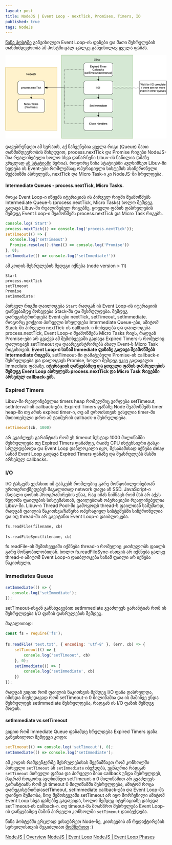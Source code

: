 ```yaml
---
layout: post
title: NodeJS | Event Loop - nextTick, Promises, Timers, IO
published: true
tags: NodeJs
---
```


[წინა პოსტში](https://nikolozz.github.io/blog/NodeJS-Event-Loop-Phases/) განვიხილეთ Event Loop-ის ფაზები და მათი შესრულების თანმიმდევრობა ამ პოსტში ცალ-ცალკე განვიხილავ ყველა ფაზას.

![](https://raw.githubusercontent.com/nikolozz/blog/master/images/Untitled.drawio.png)

დავუბრუნდეთ ამ სურათს, აქ ნაჩვენებია ყველა რიგი (Queue) მათი თანმიმდევრობის მიხედვით, process.nextTick და Promise რიგები NodeJS-შია რეალიზებული ხოლო სხვა დანარჩენი Libuv-ის ნაწილია (ამაზე ვრცლად [ამ სტატიაში](https://nikolozz.github.io/blog/NodeJS-Event-Loop/) წერია). 
როგორც წინა სტატიებში ავღნიშნეთ Libuv-ში ხვდება ის Event-ები რომლებსაც ოპერაციული სისტემის ასინქრონული მექანიზმი ასრულებს, nextTick და Micro Task-ი კი NodeJS-ში სრულდება. 

#### Intermediate Queues - process.nextTick, Micro Tasks.
როცა Event Loop-ი იწყებს იტერაციას ის პირველ რიგში შეამოწმებს Intermediate Queue-ს (process.nextTick, Micro Tasks) ხოლო შემდეგ გადავა Libuv-ში რეალიზებულ რიგებზე, ყოველი ფაზის დასრულების შემდეგ Event Loop-ი შეამოწმებს process.nextTick და Micro Task რიგებს.

```js
console.log('Start')
process.nextTick(() => console.log('process.nextTick'));
setTimeout(() => {
  console.log('setTimeout')
  Promise.resolve().then(() => console.log('Promise'))
}, 0);
setImmediate(() => console.log('setImmediate!'))
```

ამ კოდის შესრულების შედეგი იქნება (node version > 11)

```
Start
process.nextTick
setTimeout
Promise
setImmediate!
```

პირველ რიგში დაილოგება `Start` რადგან ის Event Loop-ის იტერაციის დაწყებამდე მოხვდება Stack-ში და შესრულდება. შემდეგ დარეგისტრირდება Event-ები nextTick, setTimeout, setImmediate. როგორც ვთქვით პირველი სრულდება Intermediate Queue-ები, ამიტომ Stack-ში პირველი nextTick-ის callback-ი მოხვდება და დაილოგება process.nextTick, Event Loop-ი შეამოწმებს Micro Tasks რიგს, რადგან Promise-ები არ გვაქვს ამ შემთხვევაში გადავა Expired Timers-ს რომელიც დალოგავს setTimeout და დაარეგისტრირებს ახალ Event-ს Micro Task რიგისთვის. **Event Loop-ი სანამ Immediate ფაზაზე გადავა შეამოწმებს Intermediate რიგებს**, setTimeout-ში დამატებული Promise-ის callback-ი შესრულდება და დალოგავს Promise, ხოლო შემდეგ უკვე გადავალთ Immediate ფაზაზე.
**იტერაციის დაწყებამდე და ყოველი ფაზის დასრულების შემდეგ Event Loop ასრულებს process.nextTick და Micro Task რიგებში არსებულ callback-ებს.**

### Expired Timers
Libuv-ში რეალიზებულია timers heap რომელშიც ვარდება setTimeout, setInterval-ის callback-ები. Expired Timers ფაზაზე Node შეამოწმებს timer heap-ში თუ არის expired timer-ი, თუ ამ დროისთვის გასულია timer-ში მითითებული დრო ამ ტაიმერის callback-ი შესრულდება. 
```js
setTimeout(cb, 1000) 
```
არ გვაძლევს გარანტიას რომ ეს timeout ზუსტად 1000 მილიწამში შესრულდება თუ Expired Timers ფაზამდე, რაიმე CPU ინტენსიური ტასკი სრულდებოდა და Event Loop დაბლოკილი იყო, შესაბამისად იქნება delay სანამ Event Loop გადავა Expired Timers ფაზაზე და შეასრულებს მასში არსებულ callbacks. 

### I/O
I/O ტასკებს ვეძახით იმ ტასკებს რომლებიც გარე მოწყობილეობებთან ურთიერთქმედებენ მაგალითად network დაფა ან SSD. JavaScript-ი მაღალი დონის პროგრამირების ენაა, რაც იმას ნიშნავს რომ მას არ აქვს წვდომა ფაილების სისტემასთან, ფაილებთან ოპერაციები რეალიზებულია Libuv-ში. Libuv-ი Thread Pool-ში გამოყოფს thread-ს ფაილთან სამუშაოდ, რადგან ფაილის წაკითხვა/ჩაწერა ოპერაციულ სისტემებში სინქრონულია და თუ thread-ში არ გავიტანთ Event Loop-ი დაიბლოკება.

```
fs.readFile(filename, cb)

fs.readFileSync(filename, cb)
```

fs.readFile-ის შემთხვევაში იქმნება thread-ი რომელიც კითხულობს ფაილს გარე მოწყობილობიდან. ხოლო fs.readFileSync-ისთვის არ იქმნება ცალკე thread-ი ამიტომ Event Loop-ი დაიბლოკება სანამ ფაილი არ იქნება წაკითხული.

### Immediates Queue
```js
setImmediate(() => {
   console.log('setImmediate');
});
```

setTimeout-ისგან განსხვავებით setImmediate გვაძლევს გარანტიას რომ ის შესრულდება I/O ფაზის დასრულების შემდეგ. 

მაგალითად:
```js
const fs = require('fs');

fs.readFile('text.txt', { encoding: 'utf-8' }, (err, cb) => {
    setTimeout(() => {
        console.log('setTimeout', cb)
    }, 0);
    setImmediate(() => {
        console.log('setImmediate', cb)
    })
});
```
რადგან ვიცით რომ ფაილის წაკითხვის შემდეგ I/O ფაზა დასრულდა, იმისდა მიუხედავად რომ setTimeout-ი 0 მილიწამია და ის მაშინვე უნდა შესრულდეს setImmediate შესრულდება, რადგან ის I/O ფაზის შემდეგ მოდის.

#### setImmediate vs setTimeout
ვიცით რომ Immediate Queue ფაზამდე სრულდება Expired Timers ფაზა. განვიხილოთ შემდეგი კოდი:
```js
setTimeout(() => console.log('setTimeout'), 0);
setImmediate(() => console.log('setImmediate');
```
ამ კოდის რამდენჯერმე შესრულებისას შევნიშნავთ რომ კონსოლში პირველი `setTimeout` ან `setImmediate` იბეჭდება, უცნაურია რადგან `setTimeout` პირველი ფაზაა და პირველი მისი callback უნდა შესრულდეს, მაგრამ როგორც ავღნიშნეთ setTimeuot-ი 0 მილიწამით არ გვაძლევს გარანტიანს რომ ეს timeout 0 მილიწამში შესრულდება, ამიტომ როცა დარეგისტრირდაsetTimeout, setImmediate callback-ები და Event Loop-მა დაიწყო მუშაობა, ზოგ შემთხვევაში setTimeout არ იყო მორჩენილი ამიტომ Event Loop სხვა ფაზებზე გადავიდა, ხოლო შემდეგ იტერაციაზე დახვდა setTimeout-ის callback-ი. თუ timeout-მა მოასწრო შესრულება Event Loop-ის დაწყებამდე მაშინ პირველი კონსოლში `setTimeout` დაიბეჭდება. 

წინა პოსტებში ვრცლად ვისაუბრეთ Node-ზე, კითხვების ან რედაქტირების სურვილისთვის შეგიძლიათ [მომწეროთ](https://www.linkedin.com/in/nikoloz-bokeria/) :) 

[NodeJS | Overview](https://nikolozz.github.io/blog/NodeJS-Overview/)
[NodeJS | Event Loop](https://nikolozz.github.io/blog/NodeJS-Event-Loop/)
[NodeJS | Event Loop Phases](https://nikolozz.github.io/blog/NodeJS-Event-Loop-Phases/)


